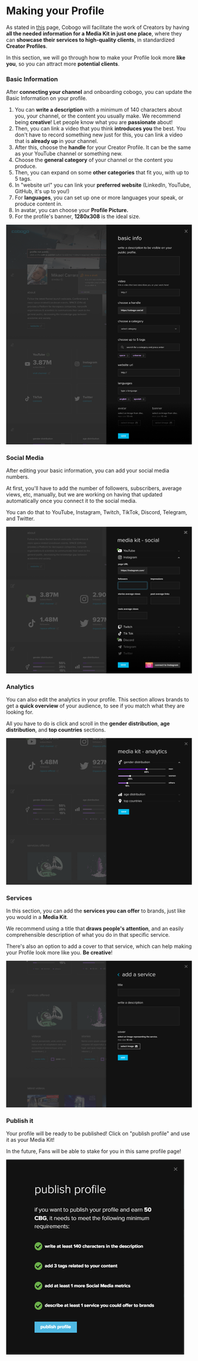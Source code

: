 # Making your Profile

As stated in [this](../overview/how-it-works/creator-profiles/) page, Cobogo will facilitate the work of Creators by having **all the needed information for a Media Kit in just one place**, where they can **showcase their services to high-quality clients**, in standardized **Creator Profiles**.

In this section, we will go through how to make your Profile look more **like you**, so you can attract more **potential clients**.

### Basic Information

After **connecting your channel** and onboarding cobogo, you can update the Basic Information on your profile.&#x20;

1. You can **write a description** with a minimum of 140 characters about you, your channel, or the content you usually make. We recommend being **creative**! Let people know what you are **passionate** about!
2. Then, you can link a video that you think **introduces you** the best. You don't have to record something new just for this, you can link a video that is **already up** in your channel.
3. After this, choose the **handle** for your Creator Profile. It can be the same as your YouTube channel or something new.
4. Choose the **general category** of your channel or the content you produce.
5. Then, you can expand on some **other categories** that fit you, with up to 5 tags.
6. In "website url" you can link your **preferred website** (LinkedIn, YouTube, GitHub, it's up to you!)
7. For **languages**, you can set up one or more languages your speak, or produce content in.
8. In avatar, you can choose your **Profile Picture.**
9. For the profile's banner, **1280x308** is the ideal size.

![](<../.gitbook/assets/Profile v3 - Modal - Basic Infos (1).png>)

### Social Media

After editing your basic information, you can add your social media numbers.&#x20;

At first, you'll have to add the number of followers, subscribers, average views, etc, manually, but we are working on having that updated automatically once you connect it to the social media.

You can do that to YouTube, Instagram, Twitch, TikTok, Discord, Telegram, and Twitter.

![](<../.gitbook/assets/Profile v3 - Modal - Media Kit - Social (1).png>)

### Analytics

You can also edit the analytics in your profile. This section allows brands to get a **quick overview** of your audience, to see if you match what they are looking for.

All you have to do is click and scroll in the **gender distribution**, **age distribution**, and **top countries** sections.

![](<../.gitbook/assets/Profile v3 - Modal - Media Kit - Analytics - 01.png>)

### Services

In this section, you can add the **services you can offer** to brands, just like you would in a **Media Kit**.&#x20;

We recommend using a title that **draws people's attention**, and an easily comprehensible description of what you do in that specific service.&#x20;

There's also an option to add a cover to that service, which can help making your Profile look more like you. **Be creative**!

![](<../.gitbook/assets/Profile v3 - Modal - New Service (1).png>)

### Publish it

Your profile will be ready to be published! Click on "publish profile" and use it as your Media Kit!

In the future, Fans will be able to stake for you in this same profile page!

![](../.gitbook/assets/10.PNG)
